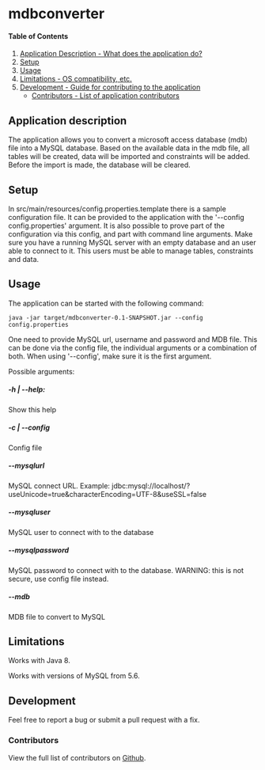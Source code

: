 # mdbconverter

#### Table of Contents

1. [Application Description - What does the application do?](#application-description)
2. [Setup](#setup)
3. [Usage](#usage)
4. [Limitations - OS compatibility, etc.](#limitations)
5. [Development - Guide for contributing to the application](#development)
    * [Contributors - List of application contributors](#contributors)

## Application description

The application allows you to convert a microsoft access database (mdb) file into a MySQL database. Based on the
available data in the mdb file, all tables will be created, data will be imported and constraints will be added.
Before the import is made, the database will be cleared.

## Setup

In src/main/resources/config.properties.template there is a sample configuration file. It can be provided to the
application with the '--config config.properties' argument. It is also possible to prove part of the configuration
via this config, and part with command line arguments.
Make sure you have a running MySQL server with an empty database and an user able to connect to it. This users must
be able to manage tables, constraints and data.

## Usage

The application can be started with the following command:

```
java -jar target/mdbconverter-0.1-SNAPSHOT.jar --config config.properties
```

One need to provide MySQL url, username and password and MDB file. This can be done via the config file, the individual
arguments or a combination of both. When using '--config', make sure it is the first argument.

Possible arguments:

##### -h | --help:
Show this help
##### -c <file> | --config <file>
Config file
##### --mysqlurl <url>
MySQL connect URL. Example: jdbc:mysql://localhost/<database>?useUnicode=true&characterEncoding=UTF-8&useSSL=false
##### --mysqluser <user>
MySQL user to connect with to the database
##### --mysqlpassword <password>
MySQL password to connect with to the database. WARNING: this is not secure, use config file instead.
##### --mdb <file>
MDB file to convert to MySQL

## Limitations

Works with Java 8.

Works with versions of MySQL from 5.6.

## Development

Feel free to report a bug or submit a pull request with a fix.

### Contributors

View the full list of contributors on [Github](https://github.com/wimvr/mdbconverter/graphs/contributors).
